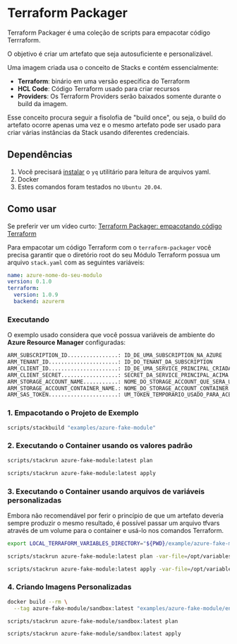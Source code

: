 # Terraform Packager

Terraform Packager é uma coleção de scripts para empacotar código Terrraform.

O objetivo é criar um artefato que seja autosuficiente e personalizável.

Uma imagem criada usa o conceito de Stacks e contém essencialmente:

- **Terraform**: binário em uma versão específica do Terraform
- **HCL Code**: Código Terraform usado para criar recursos
- **Providers**: Os Terraform Providers serão baixados somente durante o build da imagem.

Esse conceito procura seguir a fisolofia de "build once", ou seja, o build do artefato ocorre apenas uma vez e o mesmo artefato pode ser usado para criar várias instâncias da Stack usando diferentes credenciais.

## Dependências

1. Você precisará [instalar](https://github.com/smsilva/linux/blob/master/scripts/utilities/yq/install.sh) o `yq` utilitário para leitura de arquivos yaml.
2. Docker
3. Estes comandos foram testados no `Ubuntu 20.04`.

## Como usar

Se preferir ver um vídeo curto: [Terraform Packager: empacotando código Terraform](https://youtu.be/DDpqmtHY0Aw)

Para empacotar um código Terraform com o `terraform-packager` você precisa garantir que o diretório root do seu Módulo Terraform possua um arquivo `stack.yaml` com as seguintes variáveis:

```yaml
name: azure-nome-do-seu-modulo
version: 0.1.0
terraform:
  version: 1.0.9
  backend: azurerm
```

### Executando

O exemplo usado considera que você possua variáveis de ambiente do **Azure Resource Manager** configuradas:

```bash
ARM_SUBSCRIPTION_ID................: ID_DE_UMA_SUBSCRIPTION_NA_AZURE
ARM_TENANT_ID......................: ID_DO_TENANT_DA_SUBSCRIPTION
ARM_CLIENT_ID......................: ID_DE_UMA_SERVICE_PRINCIPAL_CRIADA_PARA_USO_COM_TERRAFORM
ARM_CLIENT_SECRET..................: SECRET_DA_SERVICE_PRINCIPAL_ACIMA
ARM_STORAGE_ACCOUNT_NAME...........: NOME_DO_STORAGE_ACCOUNT_QUE_SERA_USADO_PARA_ARMAZENAR_O_TFSTATE
ARM_STORAGE_ACCOUNT_CONTAINER_NAME.: NOME_DO_STORAGE_ACCOUNT_CONTAINER
ARM_SAS_TOKEN......................: UM_TOKEN_TEMPORARIO_USADO_PARA_ACESSAR_A_STORAGE_ACCOUNTS
```

### 1. Empacotando o Projeto de Exemplo

```bash
scripts/stackbuild "examples/azure-fake-module"
```

### 2. Executando o Container usando os valores padrão

```bash
scripts/stackrun azure-fake-module:latest plan
```

```bash
scripts/stackrun azure-fake-module:latest apply
```

### 3. Executando o Container usando arquivos de variáveis personalizadas

Embora não recomendável por ferir o princípio de que um artefato deveria sempre produzir o mesmo resultado, é possível passar um arquivo tfvars através de um volume para o container e usá-lo nos comandos Terraform.

```bash
export LOCAL_TERRAFORM_VARIABLES_DIRECTORY="${PWD}/example/azure-fake-module/environments/sandbox"

scripts/stackrun azure-fake-module:latest plan -var-file=/opt/variables/terraform.tfvars
```

```bash
scripts/stackrun azure-fake-module:latest apply -var-file=/opt/variables/terraform.tfvars -auto-approve
```

### 4. Criando Imagens Personalizadas

```bash
docker build --rm \
  --tag azure-fake-module/sandbox:latest "examples/azure-fake-module/environments/sandbox"
```

```bash
scripts/stackrun azure-fake-module/sandbox:latest plan
```

```bash
scripts/stackrun azure-fake-module/sandbox:latest apply
```
